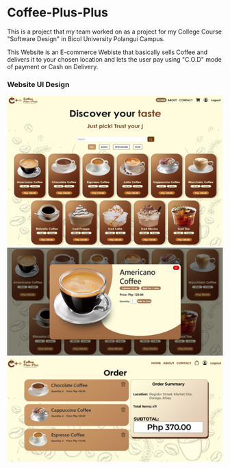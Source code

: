 # Coffee-Plus-Plus

This is a project that my team worked on as a project for my College Course "Software Design" in Bicol University Polangui Campus. 

This Website is an E-commerce Webiste that basically sells Coffee and delivers it to your chosen location and lets the user pay using "C.O.D" mode of payment or Cash on Delivery.

### Website UI Design

<img src="Documents and Documentation/WEB DESIGN/Main_Page.png" width="550px">

<img src="Documents and Documentation/WEB DESIGN/Product_Picked.png" width="550px">

<img src="Documents and Documentation/WEB DESIGN/Order_Summary.png" width="550px">
